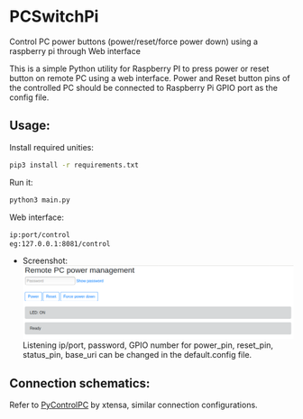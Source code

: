 # PCSwitchPi
Control PC power buttons (power/reset/force power down) using a raspberry pi through Web interface

This is a simple Python utility for Raspberry PI to press power or reset button on remote PC using a web interface. Power and Reset button pins of the controlled PC should be connected to Raspberry Pi GPIO port as the config file.

## Usage:<br/>
Install required unities:<br/>
```bash
pip3 install -r requirements.txt
```
Run it:<br/>
```bash
python3 main.py
```
Web interface:<br/>
```
ip:port/control
eg:127.0.0.1:8081/control
```
- Screenshot:
<img src="doc/screenshot.png"><br/>
Listening ip/port, password, GPIO number for power_pin, reset_pin, status_pin, base_uri can be changed in the default.config file.<br>

## Connection schematics:<br/>
Refer to <a href="https://github.com/xtensa/PyControlPC" title="PyControlPC">PyControlPC</a> by xtensa, similar connection configurations.<br>
